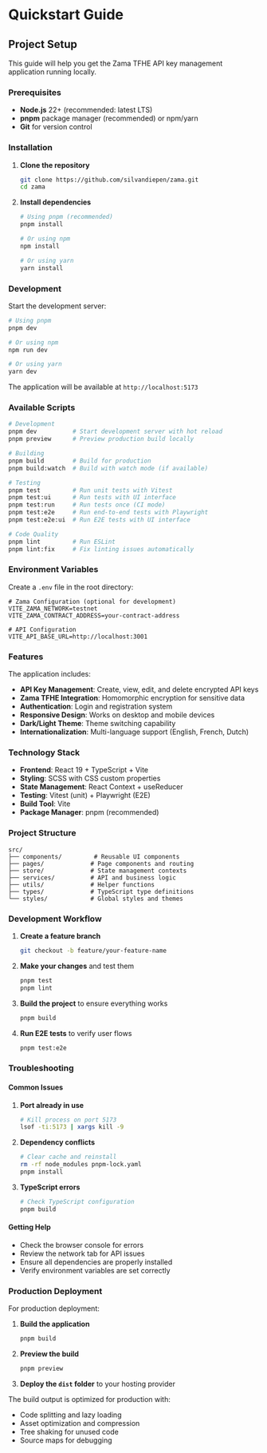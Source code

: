 # Quickstart Guide

## Project Setup

This guide will help you get the Zama TFHE API key management application running locally.

### Prerequisites

- **Node.js** 22+ (recommended: latest LTS)
- **pnpm** package manager (recommended) or npm/yarn
- **Git** for version control

### Installation

1. **Clone the repository**
   ```bash
   git clone https://github.com/silvandiepen/zama.git
   cd zama
   ```

2. **Install dependencies**
   ```bash
   # Using pnpm (recommended)
   pnpm install
   
   # Or using npm
   npm install
   
   # Or using yarn
   yarn install
   ```

### Development

Start the development server:

```bash
# Using pnpm
pnpm dev

# Or using npm
npm run dev

# Or using yarn
yarn dev
```

The application will be available at `http://localhost:5173`

### Available Scripts

```bash
# Development
pnpm dev          # Start development server with hot reload
pnpm preview      # Preview production build locally

# Building
pnpm build        # Build for production
pnpm build:watch  # Build with watch mode (if available)

# Testing
pnpm test         # Run unit tests with Vitest
pnpm test:ui      # Run tests with UI interface
pnpm test:run     # Run tests once (CI mode)
pnpm test:e2e     # Run end-to-end tests with Playwright
pnpm test:e2e:ui  # Run E2E tests with UI interface

# Code Quality
pnpm lint         # Run ESLint
pnpm lint:fix     # Fix linting issues automatically
```

### Environment Variables

Create a `.env` file in the root directory:

```env
# Zama Configuration (optional for development)
VITE_ZAMA_NETWORK=testnet
VITE_ZAMA_CONTRACT_ADDRESS=your-contract-address

# API Configuration
VITE_API_BASE_URL=http://localhost:3001
```

### Features

The application includes:

- **API Key Management**: Create, view, edit, and delete encrypted API keys
- **Zama TFHE Integration**: Homomorphic encryption for sensitive data
- **Authentication**: Login and registration system
- **Responsive Design**: Works on desktop and mobile devices
- **Dark/Light Theme**: Theme switching capability
- **Internationalization**: Multi-language support (English, French, Dutch)

### Technology Stack

- **Frontend**: React 19 + TypeScript + Vite
- **Styling**: SCSS with CSS custom properties
- **State Management**: React Context + useReducer
- **Testing**: Vitest (unit) + Playwright (E2E)
- **Build Tool**: Vite
- **Package Manager**: pnpm (recommended)

### Project Structure

```
src/
├── components/         # Reusable UI components
├── pages/             # Page components and routing
├── store/             # State management contexts
├── services/          # API and business logic
├── utils/             # Helper functions
├── types/             # TypeScript type definitions
└── styles/            # Global styles and themes
```

### Development Workflow

1. **Create a feature branch**
   ```bash
   git checkout -b feature/your-feature-name
   ```

2. **Make your changes** and test them
   ```bash
   pnpm test
   pnpm lint
   ```

3. **Build the project** to ensure everything works
   ```bash
   pnpm build
   ```

4. **Run E2E tests** to verify user flows
   ```bash
   pnpm test:e2e
   ```

### Troubleshooting

#### Common Issues

1. **Port already in use**
   ```bash
   # Kill process on port 5173
   lsof -ti:5173 | xargs kill -9
   ```

2. **Dependency conflicts**
   ```bash
   # Clear cache and reinstall
   rm -rf node_modules pnpm-lock.yaml
   pnpm install
   ```

3. **TypeScript errors**
   ```bash
   # Check TypeScript configuration
   pnpm build
   ```

#### Getting Help

- Check the browser console for errors
- Review the network tab for API issues
- Ensure all dependencies are properly installed
- Verify environment variables are set correctly

### Production Deployment

For production deployment:

1. **Build the application**
   ```bash
   pnpm build
   ```

2. **Preview the build**
   ```bash
   pnpm preview
   ```

3. **Deploy the `dist` folder** to your hosting provider

The build output is optimized for production with:
- Code splitting and lazy loading
- Asset optimization and compression
- Tree shaking for unused code
- Source maps for debugging